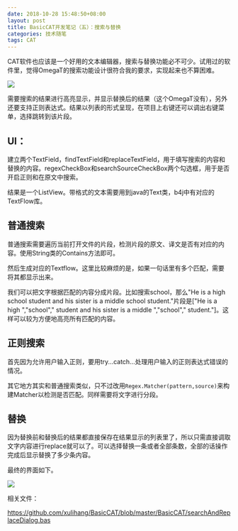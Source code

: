 ```yaml
---
date: 2018-10-28 15:48:50+08:00
layout: post
title: BasicCAT开发笔记（五）：搜索与替换
categories: 技术随笔
tags: CAT
---
```


CAT软件也应该是一个好用的文本编辑器，搜索与替换功能必不可少。试用过的软件里，觉得OmegaT的搜索功能设计很符合我的要求，实现起来也不算困难。

![](/album/basiccat/omegat_search_and_replace.jpg)

需要搜索的结果进行高亮显示，并显示替换后的结果（这个OmegaT没有），另外还要支持正则表达式。结果以列表的形式呈现，在项目上右键还可以调出右键菜单，选择跳转到该片段。

## UI：

建立两个TextField，findTextField和replaceTextField，用于填写搜索的内容和替换的内容。regexCheckBox和searchSourceCheckBox两个勾选框，用于是否开启正则和在原文中搜索。

结果是一个ListView。带格式的文本需要用到java的Text类，b4j中有对应的TextFlow库。

## 普通搜索

普通搜索需要遍历当前打开文件的片段，检测片段的原文、译文是否有对应的内容。使用String类的Contains方法即可。

然后生成对应的Textflow。这里比较麻烦的是，如果一句话里有多个匹配，需要将其都显示出来。

我们可以把文字根据匹配的内容分成片段。比如搜索school，那么"He is a high school student and his sister is a middle school student."片段是["He is a high ","school"," student and his sister is a middle ","school"," student."]。这样可以较为方便地高亮所有匹配的内容。

## 正则搜索

首先因为允许用户输入正则，要用try...catch...处理用户输入的正则表达式错误的情况。

其它地方其实和普通搜索类似，只不过改用`Regex.Matcher(pattern,source)`来构建Matcher以检测是否匹配。同样需要将文字进行分段。

## 替换

因为替换前和替换后的结果都直接保存在结果显示的列表里了，所以只需直接调取文字内容进行replace就可以了。可以选择替换一条或者全部条数，全部的话操作完成后显示替换了多少条内容。

最终的界面如下。

![](/album/basiccat/search_and_replace.jpg)

相关文件：

<https://github.com/xulihang/BasicCAT/blob/master/BasicCAT/searchAndReplaceDialog.bas>

